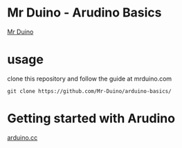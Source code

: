 # Mr Duino - Arudino Basics
[Mr Duino](https://www.mrduino.com)

# usage
clone this repository and follow the guide at mrduino.com
```
git clone https://github.com/Mr-Duino/arduino-basics/
```

# Getting started with Arudino 
[arduino.cc](https://www.arduino.cc/en/Tutorial/HomePage)

